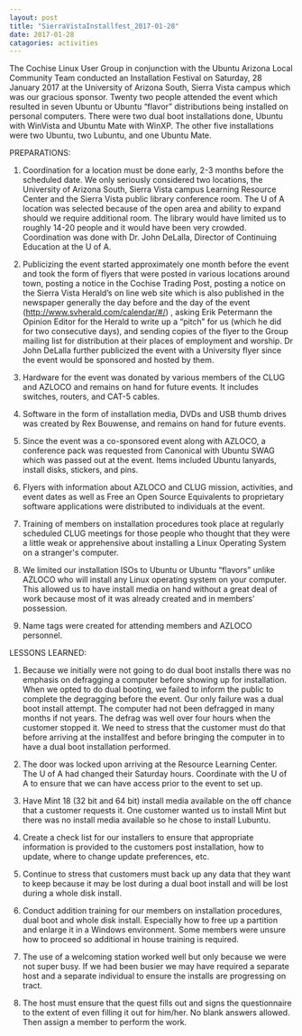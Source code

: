 ```yaml
---
layout: post
title: "SierraVistaInstallfest_2017-01-28"
date: 2017-01-28
catagories: activities
---
```


The Cochise Linux User Group in conjunction with the Ubuntu Arizona Local Community Team conducted an Installation Festival on Saturday, 28 January 2017 at the University of Arizona South, Sierra Vista campus which was our gracious sponsor.  Twenty two people attended the event which resulted in seven Ubuntu or Ubuntu “flavor” distributions being installed on personal computers.  There were two dual boot installations done, Ubuntu with WinVista and Ubuntu Mate with WinXP.  The other five installations were two Ubuntu, two Lubuntu, and one Ubuntu Mate.

PREPARATIONS:

1.  Coordination for a location must be done early, 2-3 months before the scheduled date.  We only seriously considered two locations, the University of Arizona South, Sierra Vista campus Learning Resource Center and the Sierra Vista public library conference room.  The U of A location was selected because of the open area and ability to expand should we require additional room.  The library would have limited us to roughly 14-20 people and it would have been very crowded.  Coordination was done with Dr. John DeLalla, Director of Continuing Education at the U of A.

2.  Publicizing the event started approximately one month before the event and took the form of flyers
that were posted in various locations around town, posting a notice in the Cochise Trading Post, posting a notice on the Sierra Vista Herald’s on line web site which is also published in the newspaper generally the day before and the day of the event (http://www.svherald.com/calendar/#/) , asking Erik Petermann the Opinion Editor for the Herald to write up a “pitch” for us (which he did for two consecutive days), and sending copies of the flyer to the Group mailing list for distribution at their places of employment and worship.  Dr John DeLalla further publicized the event with a University flyer since the event would be sponsored and hosted by them.

3.  Hardware for the event was donated by various members of the CLUG and AZLOCO and remains on hand for future events.  It includes switches, routers, and CAT-5 cables.

4.  Software in the form of installation media, DVDs and USB thumb drives was created by Rex Bouwense, and remains on hand for future events.

5.  Since the event was a co-sponsored event along with AZLOCO, a conference pack was requested from Canonical with Ubuntu SWAG which was passed out at the event.  Items included Ubuntu lanyards, install disks, stickers, and pins.

6.  Flyers with information about AZLOCO and CLUG mission, activities, and event dates as well as Free an Open Source Equivalents to proprietary software applications were distributed to individuals at the event.

7.  Training of members on installation procedures took place at regularly scheduled CLUG meetings for those people who thought that they were a little weak or apprehensive about installing a Linux Operating System on a stranger's computer.

8.  We limited our installation ISOs to Ubuntu or Ubuntu “flavors” unlike AZLOCO who will install any Linux operating system on your computer.  This allowed us to have install media on hand without a great deal of work because most of it was already created and in members’ possession.

9.  Name tags were created for attending members and AZLOCO personnel.

LESSONS LEARNED:

1.  Because we initially were not going to do dual boot installs there was no emphasis on defragging a computer before showing up for installation.  When we opted to do dual booting, we failed to inform the public to complete the degragging before the event.  Our only failure was a dual boot install attempt.  The computer had not been defragged in many months if not years.  The defrag was well over four hours when the customer stopped it.  We need to stress that the customer must do that before arriving at the installfest and before bringing the computer in to have a dual boot installation performed.

2.  The door was locked upon arriving at the Resource Learning Center.  The U of A had changed their Saturday hours.  Coordinate with the U of A to ensure that we can have access prior to the event to set up.

3.  Have Mint 18 (32 bit and 64 bit) install media available on the off chance that a customer requests it.  One customer wanted us to install Mint but there was no install media available so he chose to install Lubuntu.

4.  Create a check list for our installers to ensure that appropriate information is provided to the customers post installation, how to update, where to change update preferences, etc.

5.  Continue to stress that customers must back up any data that they want to keep because it may be lost during a dual boot install and will be lost during a whole disk install.

6.  Conduct addition training for our members on installation procedures, dual boot and whole disk install.  Especially how to free up a partition and enlarge it in a Windows environment.  Some members were unsure how to proceed so additional in house training is required.

7.  The use of a welcoming station worked well but only because we were not super busy.  If we had been busier we may have required a separate host and a separate individual to ensure the installs are progressing on tract.

8.  The host must ensure that the quest fills out and signs the questionnaire to the extent of even filling it out for him/her.  No blank answers allowed.  Then assign a member to perform the work.
